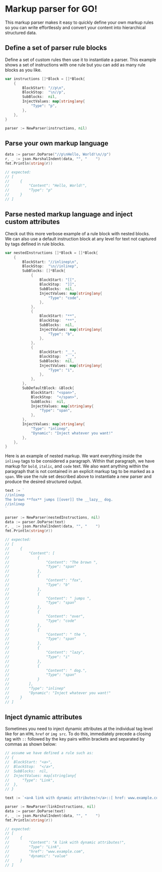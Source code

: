 # Markup parser for GO!
This markup parser makes it easy to quickly define your own markup rules so you can write effortlessly and convert your content into hierarchical structured data.
## Define a set of parser rule blocks
Define a set of custom rules then use it to instantiate a parser. This example shows a set of instructions with one rule but you can add as many rule blocks as you like.
```Go
var instructions []*Block = []*Block{
	{
		BlockStart: "//p\n",
		BlockStop:  "\n//p",
		SubBlocks:  nil,
		InjectValues: map[string]any{
			"Type": "p",
		},
	},
}

parser := NewParser(instructions, nil)
```
## Parse your own markup language
```Go
data := parser.DoParse("//p\nHello, World!\n//p")
r, _ := json.MarshalIndent(data, "", "    ")
fmt.Println(string(r))

// expected:
// [
//     {
//         "Content": "Hello, World!",
//         "Type": "p"
//     }
// ]
```

## Parse nested markup language and inject custom attributes
Check out this more verbose example of a rule block with nested blocks. We can also use a default instruction block at any level for text not captured by tags defined in rule blocks.
```Go
var nestedInstructions []*Block = []*Block{
	{
		BlockStart: "//inlinep\n",
		BlockStop:  "\n//inlinep",
		SubBlocks: []*Block{
			{
				BlockStart: "[[",
				BlockStop:  "]]",
				SubBlocks:  nil,
				InjectValues: map[string]any{
					"Type": "code",
				},
			},
			{
				BlockStart: "**",
				BlockStop:  "**",
				SubBlocks:  nil,
				InjectValues: map[string]any{
					"Type": "b",
				},
			},
			{
				BlockStart: "__",
				BlockStop:  "__",
				SubBlocks:  nil,
				InjectValues: map[string]any{
					"Type": "i",
				},
			},
		},
		SubDefaultBlock: &Block{
			BlockStart: "<span>",
			BlockStop:  "</span>",
			SubBlocks:  nil,
			InjectValues: map[string]any{
				"Type": "span",
			},
		},
		InjectValues: map[string]any{
			"Type": "inlinep",
			"Dynamic": "Inject whatever you want!"
		},
	},
}
```

Here is an example of nested markup. We want everything inside the `inlinep` tags to be considered a paragraph. Within that paragraph, we have markup for `bold`, `italic`, and `code` text. We also want anything within the paragraph that is not contained in an explicit markup tag to be marked as a `span`. We use the rule set described above to instantiate a new parser and produce the desired structured output.
```Go
text := `
//inlinep
The brown **fox** jumps [[over]] the __lazy__ dog.
//inlinep
`

parser := NewParser(nestedInstructions, nil)
data := parser.DoParse(text)
r, _ := json.MarshalIndent(data, "", "    ")
fmt.Println(string(r))

// expected:
// [
//     {
//         "Content": [
//             {
//                 "Content": "The brown ",
//                 "Type": "span"
//             },
//             {
//                 "Content": "fox",
//                 "Type": "b"
//             },
//             {
//                 "Content": " jumps ",
//                 "Type": "span"
//             },
//             {
//                 "Content": "over",
//                 "Type": "code"
//             },
//             {
//                 "Content": " the ",
//                 "Type": "span"
//             },
//             {
//                 "Content": "lazy",
//                 "Type": "i"
//             },
//             {
//                 "Content": " dog.",
//                 "Type": "span"
//             }
//         ],
//         "Type": "inlinep"
//         "Dynamic": "Inject whatever you want!"
//     }
// ]
```
## Inject dynamic attributes
Sometimes you need to inject dynamic attributes at the individual tag level like for an `HTML` `href` or `img src`. To do this, immediately precede a closing tag with `::` followed by the key pairs within brackets and separated by commas as shown below:

```Go
// assume we have defined a rule such as:
// {
// 	BlockStart: "<a>",
// 	BlockStop:  "</a>",
// 	SubBlocks:  nil,
// 	InjectValues: map[string]any{
// 		"Type": "Link",
// 	},
// }

text := `<a>A link with dynamic attributes!</a>::[ href: www.example.com, dynamic: value]`

parser := NewParser(linkInstructions, nil)
data := parser.DoParse(text)
r, _ := json.MarshalIndent(data, "", "    ")
fmt.Println(string(r))

// expected:
// [
//     {
//         "Content": "A link with dynamic attributes!",
//         "Type": "Link",
//         "href": "www.example.com",
//         "dynamic": "value"
//     }
// ]
```